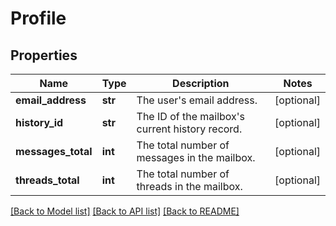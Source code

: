 # Profile

## Properties
Name | Type | Description | Notes
------------ | ------------- | ------------- | -------------
**email_address** | **str** | The user&#x27;s email address. | [optional] 
**history_id** | **str** | The ID of the mailbox&#x27;s current history record. | [optional] 
**messages_total** | **int** | The total number of messages in the mailbox. | [optional] 
**threads_total** | **int** | The total number of threads in the mailbox. | [optional] 

[[Back to Model list]](../README.md#documentation-for-models) [[Back to API list]](../README.md#documentation-for-api-endpoints) [[Back to README]](../README.md)


